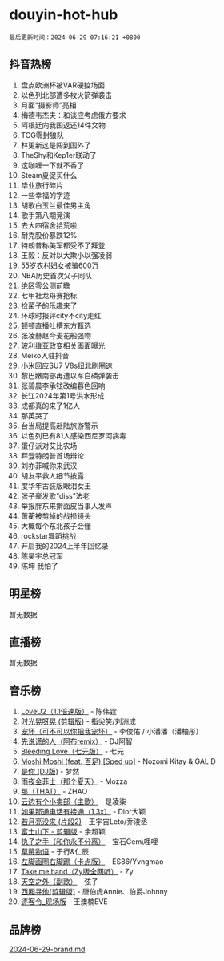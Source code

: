 # douyin-hot-hub

`最后更新时间：2024-06-29 07:16:21 +0800`

## 抖音热榜

1. 盘点欧洲杯被VAR硬控场面
1. 以色列北部遭多枚火箭弹袭击
1. 月面“摄影师”亮相
1. 梅德韦杰夫：和谈应考虑俄方要求
1. 阿根廷向我国返还14件文物
1. TCG零封狼队
1. 林更新这是闯到国外了
1. TheShy和Kep1er联动了
1. 这咖喱一下就不香了
1. Steam夏促买什么
1. 毕业旅行碎片
1. 一些幸福的字迹
1. 胡歌白玉兰最佳男主角
1. 歌手第八期竞演
1. 去大四宿舍拾荒啦
1. 耐克股价暴跌12%
1. 特朗普称美军都受不了拜登
1. 王毅：反对以大欺小以强凌弱
1. 55岁农村妇女被骗600万
1. NBA历史首次父子同队
1. 绝区零公测前瞻
1. 七甲社龙舟赛抢标
1. 捡菌子的乐趣来了
1. 环球时报评city不city走红
1. 顿顿直播吐槽东方甄选
1. 张凌赫赵今麦花船强吻
1. 玻利维亚政变相关画面曝光
1. Meiko入驻抖音
1. 小米回应SU7 V8s纽北刷圈速
1. 黎巴嫩南部再遭以军白磷弹袭击
1. 张碧晨李承铉改编暮色回响
1. 长江2024年第1号洪水形成
1. 成都真的来了1亿人
1. 那英哭了
1. 台当局提高赴陆旅游警示
1. 以色列已有81人感染西尼罗河病毒
1. 蛋仔派对艾比农场
1. 拜登特朗普首场辩论
1. 刘亦菲喊你来武汉
1. 胡友平救人细节披露
1. 度华年古装版眼泪女王
1. 张子豪发歌“diss”法老
1. 举报胖东来擀面皮当事人发声
1. 萧蘅被剪掉的战损镜头
1. 大概每个东北孩子会懂
1. rockstar舞蹈挑战
1. 开启我的2024上半年回忆录
1. 陈昊宇总冠军
1. 陈坤 我怕了

## 明星榜

暂无数据

## 直播榜

暂无数据

## 音乐榜

1. [LoveU2（1.1倍速版）](https://sf3-cdn-tos.douyinstatic.com/obj/tos-cn-ve-2774/oQMeDffLaEmgMwgCOEMAFCI6INzoFPgWdD0rsa) - 陈伟霆
1. [时光晃呀晃 (剪辑版)](https://sf5-hl-cdn-tos.douyinstatic.com/obj/tos-cn-ve-2774/o8ACeQem3gwI1x3GIYGAfKG0LJebKFRJDwRwyW) - 指尖笑/刘洲成
1. [宠坏（可不可以你把我宠坏）](https://sf3-cdn-tos.douyinstatic.com/obj/tos-cn-ve-2774/ocWI8ft2gd0rAfXKzvKGeMQM6fVLTLfA8UJzwl) - 李俊佑 / 小潘潘（潘柚彤）
1. [先说谎的人（阿布remix）](https://sf3-cdn-tos.douyinstatic.com/obj/tos-cn-ve-2774/owQtOFmAzBgxBKDOYfeCTQTgE9cDORrOQqmCZy) - DJ阿智
1. [Bleeding Love（七元版）](https://sf5-hl-cdn-tos.douyinstatic.com/obj/tos-cn-ve-2774/oEgC9eZFHQ1MfSRnrfkzFp8AayDWqAQMABBgUs) - 七元
1. [Moshi Moshi (feat. 百足) [Sped up]](https://sf5-hl-cdn-tos.douyinstatic.com/obj/tos-cn-ve-2774/ocCPFQcXJLeroaIdQLIGAoeeYM3OAUYGDguHXz) - Nozomi Kitay & GAL D
1. [是你 (DJ版)](https://sf3-cdn-tos.douyinstatic.com/obj/tos-cn-ve-2774/1ec766e572b34c42853ce6315d426850) - 梦然
1. [雨夜金菲士（那个夏天）](https://sf5-hl-cdn-tos.douyinstatic.com/obj/tos-cn-ve-2774/osPmPLDWQBBE2Z6bftCgYwkFaF4pEYEneXaZQs) - Mozza
1. [那（THAT）](https://sf5-hl-cdn-tos.douyinstatic.com/obj/tos-cn-ve-2774/oIIWGeBZCnlGx9tl0gFlCfwlQbj7QWAD8HYAGg) - ZHAO
1. [云边有个小卖部（主歌）](https://sf5-hl-cdn-tos.douyinstatic.com/obj/tos-cn-ve-2774/okvgzOZylLA4WYUHkAhpy5DrCiqAmBjiMIkJp) - 是凌柒
1. [如果那通电话有接通（1.3x）](https://sf5-hl-cdn-tos.douyinstatic.com/obj/tos-cn-ve-2774/ocJeJKhUhAJG8EYZiEFfGFAPkD3beMQ5mwDv1e) - Dior大颖
1. [若月亮没来 (片段2)](https://sf6-cdn-tos.douyinstatic.com/obj/tos-cn-ve-2774/ocQavLLjkCOeDxGyYeIMGgNAIwJ0QXE1Ve3Fzv) - 王宇宙Leto/乔浚丞
1. [富士山下 - 剪辑版](https://sf5-hl-cdn-tos.douyinstatic.com/obj/tos-cn-ve-2774/o4QGmeUZhQXvtC5BDkogeQni8WbdCBUJEYI12v) - 余超颖
1. [执子之手（和你永不分离）](https://sf5-hl-cdn-tos.douyinstatic.com/obj/tos-cn-ve-2774/oU4mUWISThYfqtA61VOl8PAQGeK2LGGQfFCZfY) - 宝石Gem\哩哩
1. [草莓物语](https://sf5-hl-cdn-tos.douyinstatic.com/obj/tos-cn-ve-2774/okynhJ7jEAIIZBfsLgYMEI8QC3WbQNN66RKzhT) - 于行&仁辰
1. [左脚画圈右脚踢（卡点版）](https://sf3-cdn-tos.douyinstatic.com/obj/tos-cn-ve-2774/oAoAIr8BJv8B7W4CEBMsaSfDWrAiF4izwIDMJg) - ES86/Yvngmao
1. [Take me hand（Zy版全网听）](https://sf5-hl-cdn-tos.douyinstatic.com/obj/tos-cn-ve-2774/owyUoUuVpA1I7BiszAYMSqbGseWQw8P7Ea2BiR) - Zy
1. [天空之外（副歌）](https://sf5-hl-cdn-tos.douyinstatic.com/obj/tos-cn-ve-2774/oAYn0BTp8jS8iSyZSHMUWAikyvAWI1c7aiJTr) - 弦子
1. [西厢寻他(剪辑版)](https://sf3-cdn-tos.douyinstatic.com/obj/tos-cn-ve-2774/oUsAVfAQKlRNxEv5qxvIB8o5qmIWUcXbzJKJhw) - 唐伯虎Annie、伯爵Johnny
1. [逐客令_现场版](https://sf5-hl-cdn-tos.douyinstatic.com/obj/tos-cn-ve-2774/okjvqFftEMAIgLPvI8f4MT5CZVyxmDQdBOwjBv) - 王澳楠EVE

## 品牌榜

[2024-06-29-brand.md](2024-06-29-brand.md)
